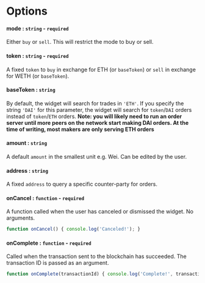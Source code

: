 # Options

#### mode : `string` - `required`

Either `buy` or `sell`. This will restrict the mode to buy or sell.

#### token : `string` - `required`

A fixed `token` to `buy` in exchange for ETH (or `baseToken`) or `sell` in exchange for WETH (or `baseToken`).

#### baseToken : `string`

By default, the widget will search for trades in `'ETH'`. If you specify the string `'DAI'` for this parameter, the widget will search for `token`/`DAI` orders instead of `token`/`ETH` orders. **Note: you will likely need to run an order server until more peers on the network start making DAI orders. At the time of writing, most makers are only serving ETH orders**

#### amount : `string`

A default `amount` in the smallest unit e.g. Wei. Can be edited by the user.

#### address : `string`

A fixed `address` to query a specific counter-party for orders.

#### onCancel : `function` - `required`

A function called when the user has canceled or dismissed the widget. No arguments.

```js
function onCancel() { console.log('Canceled!'); }
```

#### onComplete : `function` - `required`

Called when the transaction sent to the blockchain has succeeded. The transaction ID is passed as an argument.

```js
function onComplete(transactionId) { console.log('Complete!', transactionId); }
```
